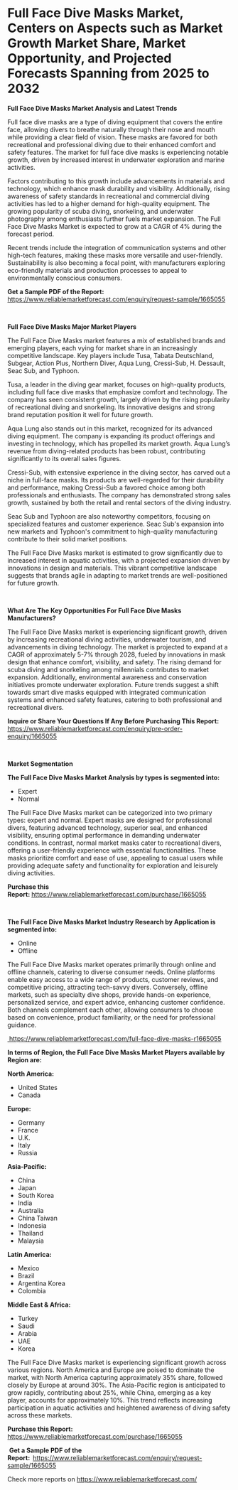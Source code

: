 <p><h1>Full Face Dive Masks Market, Centers on Aspects such as Market Growth Market Share, Market Opportunity, and Projected Forecasts Spanning from 2025 to 2032</h1></p><p><strong>Full Face Dive Masks Market Analysis and Latest Trends</strong></p>
<p><p>Full face dive masks are a type of diving equipment that covers the entire face, allowing divers to breathe naturally through their nose and mouth while providing a clear field of vision. These masks are favored for both recreational and professional diving due to their enhanced comfort and safety features. The market for full face dive masks is experiencing notable growth, driven by increased interest in underwater exploration and marine activities. </p><p>Factors contributing to this growth include advancements in materials and technology, which enhance mask durability and visibility. Additionally, rising awareness of safety standards in recreational and commercial diving activities has led to a higher demand for high-quality equipment. The growing popularity of scuba diving, snorkeling, and underwater photography among enthusiasts further fuels market expansion. The Full Face Dive Masks Market is expected to grow at a CAGR of 4% during the forecast period. </p><p>Recent trends include the integration of communication systems and other high-tech features, making these masks more versatile and user-friendly. Sustainability is also becoming a focal point, with manufacturers exploring eco-friendly materials and production processes to appeal to environmentally conscious consumers.</p></p>
<p><strong>Get a Sample PDF of the Report:&nbsp;</strong> <a href="https://www.reliablemarketforecast.com/enquiry/request-sample/1665055?utm_campaign=2325&utm_medium=2&utm_source=Github&utm_content=ia&utm_term=08032025&utm_id=full-face-dive-masks">https://www.reliablemarketforecast.com/enquiry/request-sample/1665055</a></p>
<p>&nbsp;</p>
<p><strong>Full Face Dive Masks Major Market Players</strong></p>
<p><p>The Full Face Dive Masks market features a mix of established brands and emerging players, each vying for market share in an increasingly competitive landscape. Key players include Tusa, Tabata Deutschland, Subgear, Action Plus, Northern Diver, Aqua Lung, Cressi-Sub, H. Dessault, Seac Sub, and Typhoon.</p><p>Tusa, a leader in the diving gear market, focuses on high-quality products, including full face dive masks that emphasize comfort and technology. The company has seen consistent growth, largely driven by the rising popularity of recreational diving and snorkeling. Its innovative designs and strong brand reputation position it well for future growth.</p><p>Aqua Lung also stands out in this market, recognized for its advanced diving equipment. The company is expanding its product offerings and investing in technology, which has propelled its market growth. Aqua Lung’s revenue from diving-related products has been robust, contributing significantly to its overall sales figures.</p><p>Cressi-Sub, with extensive experience in the diving sector, has carved out a niche in full-face masks. Its products are well-regarded for their durability and performance, making Cressi-Sub a favored choice among both professionals and enthusiasts. The company has demonstrated strong sales growth, sustained by both the retail and rental sectors of the diving industry.</p><p>Seac Sub and Typhoon are also noteworthy competitors, focusing on specialized features and customer experience. Seac Sub's expansion into new markets and Typhoon's commitment to high-quality manufacturing contribute to their solid market positions.</p><p>The Full Face Dive Masks market is estimated to grow significantly due to increased interest in aquatic activities, with a projected expansion driven by innovations in design and materials. This vibrant competitive landscape suggests that brands agile in adapting to market trends are well-positioned for future growth.</p></p>
<p>&nbsp;</p>
<p><strong>What Are The Key Opportunities For Full Face Dive Masks Manufacturers?</strong></p>
<p><p>The Full Face Dive Masks market is experiencing significant growth, driven by increasing recreational diving activities, underwater tourism, and advancements in diving technology. The market is projected to expand at a CAGR of approximately 5-7% through 2028, fueled by innovations in mask design that enhance comfort, visibility, and safety. The rising demand for scuba diving and snorkeling among millennials contributes to market expansion. Additionally, environmental awareness and conservation initiatives promote underwater exploration. Future trends suggest a shift towards smart dive masks equipped with integrated communication systems and enhanced safety features, catering to both professional and recreational divers.</p></p>
<p><strong>Inquire or Share Your Questions If Any Before Purchasing This Report:</strong> <a href="https://www.reliablemarketforecast.com/enquiry/pre-order-enquiry/1665055?utm_campaign=2325&utm_medium=2&utm_source=Github&utm_content=ia&utm_term=08032025&utm_id=full-face-dive-masks">https://www.reliablemarketforecast.com/enquiry/pre-order-enquiry/1665055</a></p>
<p>&nbsp;</p>
<p><strong>Market Segmentation</strong></p>
<p><strong>The Full Face Dive Masks Market Analysis by types is segmented into:</strong></p>
<p><ul><li>Expert</li><li>Normal</li></ul></p>
<p><p>The Full Face Dive Masks market can be categorized into two primary types: expert and normal. Expert masks are designed for professional divers, featuring advanced technology, superior seal, and enhanced visibility, ensuring optimal performance in demanding underwater conditions. In contrast, normal market masks cater to recreational divers, offering a user-friendly experience with essential functionalities. These masks prioritize comfort and ease of use, appealing to casual users while providing adequate safety and functionality for exploration and leisurely diving activities.</p></p>
<p><strong>Purchase this Report:&nbsp;</strong><a href="https://www.reliablemarketforecast.com/purchase/1665055?utm_campaign=2325&utm_medium=2&utm_source=Github&utm_content=ia&utm_term=08032025&utm_id=full-face-dive-masks">https://www.reliablemarketforecast.com/purchase/1665055</a></p>
<p>&nbsp;</p>
<p><strong>The Full Face Dive Masks Market Industry Research by Application is segmented into:</strong></p>
<p><ul><li>Online</li><li>Offline</li></ul></p>
<p><p>The Full Face Dive Masks market operates primarily through online and offline channels, catering to diverse consumer needs. Online platforms enable easy access to a wide range of products, customer reviews, and competitive pricing, attracting tech-savvy divers. Conversely, offline markets, such as specialty dive shops, provide hands-on experience, personalized service, and expert advice, enhancing customer confidence. Both channels complement each other, allowing consumers to choose based on convenience, product familiarity, or the need for professional guidance.</p></p>
<p><a href="https://www.reliablemarketforecast.com/full-face-dive-masks-r1665055?utm_campaign=2325&utm_medium=2&utm_source=Github&utm_content=ia&utm_term=08032025&utm_id=full-face-dive-masks">&nbsp;https://www.reliablemarketforecast.com/full-face-dive-masks-r1665055</a></p>
<p><strong>In terms of Region, the Full Face Dive Masks Market Players available by Region are:</strong></p>
<p>
    <p> <strong> North America: </strong>
        <ul>
            <li>United States</li>
            <li>Canada</li>
        </ul>
        </p> 
    <p> <strong> Europe: </strong>
        <ul>
            <li>Germany</li>
            <li>France</li>
            <li>U.K.</li>
            <li>Italy</li>
            <li>Russia</li>
        </ul>
        </p> 
    <p> <strong> Asia-Pacific: </strong>
        <ul>
            <li>China</li>
            <li>Japan</li>
            <li>South Korea</li>
            <li>India</li>
            <li>Australia</li>
            <li>China Taiwan</li>
            <li>Indonesia</li>
            <li>Thailand</li>
            <li>Malaysia</li>
        </ul>
        </p> 
    <p> <strong> Latin America: </strong>
        <ul>
            <li>Mexico</li>
            <li>Brazil</li>
            <li>Argentina Korea</li>
            <li>Colombia</li>
        </ul>
        </p> 
    <p> <strong> Middle East & Africa: </strong>
        <ul>
            <li>Turkey</li>
            <li>Saudi</li>
            <li>Arabia</li>
            <li>UAE</li>
            <li>Korea</li>
        </ul>
    </p>
    </p>
<p><p>The Full Face Dive Masks market is experiencing significant growth across various regions. North America and Europe are poised to dominate the market, with North America capturing approximately 35% share, followed closely by Europe at around 30%. The Asia-Pacific region is anticipated to grow rapidly, contributing about 25%, while China, emerging as a key player, accounts for approximately 10%. This trend reflects increasing participation in aquatic activities and heightened awareness of diving safety across these markets.</p></p>
<p><strong>Purchase this Report: </strong><a href="https://www.reliablemarketforecast.com/purchase/1665055?utm_campaign=2325&utm_medium=2&utm_source=Github&utm_content=ia&utm_term=08032025&utm_id=full-face-dive-masks">https://www.reliablemarketforecast.com/purchase/1665055</a></p>
<p>&nbsp;<strong>Get a Sample PDF of the Report:&nbsp;&nbsp;</strong><a href="https://www.reliablemarketforecast.com/enquiry/request-sample/1665055?utm_campaign=2325&utm_medium=2&utm_source=Github&utm_content=ia&utm_term=08032025&utm_id=full-face-dive-masks">https://www.reliablemarketforecast.com/enquiry/request-sample/1665055</a></p>
<p><strong></strong></p>
<p>Check more reports on <a href="https://www.reliablemarketforecast.com/?utm_campaign=2325&utm_medium=2&utm_source=Github&utm_content=ia&utm_term=08032025&utm_id=full-face-dive-masks">https://www.reliablemarketforecast.com/</a></p>